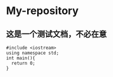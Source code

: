 # My-repository
## 这是一个测试文档，不必在意
```
#include <iostream>
using namespace std;
int main(){
  return 0;
}
```
